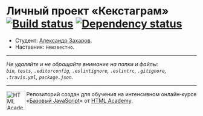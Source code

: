 # Личный проект «Кекстаграм» [![Build status][travis-image]][travis-url] [![Dependency status][dependency-image]][dependency-url]

* Студент: [Александр Захаров](https://up.htmlacademy.ru/javascript/6/user/89424).
* Наcтавник: `Неизвестно`.

---

_Не удаляйте и не обращайте внимание на папки и файлы:_<br>
_`bin`, `tests`, `.editorconfig`, `.eslintignore`, `.eslintrc`, `.gitignore`, `.travis.yml`, `package.json`._

---

<a href="https://htmlacademy.ru/intensive/javascript"><img align="left" width="50" height="50" title="HTML Academy" src="https://up.htmlacademy.ru/static/img/intensive/javascript/logo-for-github.svg"></a>

Репозиторий создан для обучения на интенсивном онлайн‑курсе «[Базовый JavaScript](https://htmlacademy.ru/intensive/javascript)» от [HTML Academy](https://htmlacademy.ru).

[travis-image]: https://travis-ci.org/htmlacademy-javascript/89424-kekstagram.svg?branch=master
[travis-url]: https://travis-ci.org/htmlacademy-javascript/89424-kekstagram
[dependency-image]: https://david-dm.org/htmlacademy-javascript/89424-kekstagram.svg?style=flat-square
[dependency-url]: https://david-dm.org/htmlacademy-javascript/89424-kekstagram

